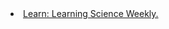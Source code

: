 <li><a href="https://www.learningscienceweekly.com/student/catalog">Learn: Learning Science Weekly.</a></li>
